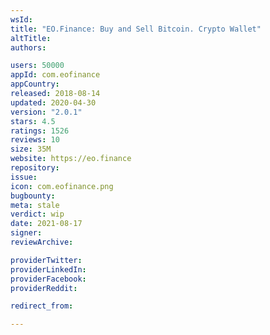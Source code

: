 ```yaml
---
wsId: 
title: "EO.Finance: Buy and Sell Bitcoin. Crypto Wallet"
altTitle: 
authors:

users: 50000
appId: com.eofinance
appCountry: 
released: 2018-08-14
updated: 2020-04-30
version: "2.0.1"
stars: 4.5
ratings: 1526
reviews: 10
size: 35M
website: https://eo.finance
repository: 
issue: 
icon: com.eofinance.png
bugbounty: 
meta: stale
verdict: wip
date: 2021-08-17
signer: 
reviewArchive:

providerTwitter: 
providerLinkedIn: 
providerFacebook: 
providerReddit: 

redirect_from:

---
```


